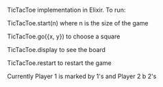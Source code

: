 
TicTacToe implementation in Elixir. To run:

TicTacToe.start(n) where n is the size of the game

TicTacToe.go({x, y}) to choose a square

TicTacToe.display to see the board

TicTacToe.restart to restart the game

Currently Player 1 is marked by 1's and Player 2 b 2's



